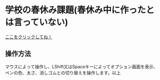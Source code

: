 <h1>学校の春休み課題(春休み中に作ったとは言っていない)</h1>
  <a href="https://kiji-haru.github.io/gakkounokadai/">ここをクリックしてね！</a>
  <h2>操作方法</h2>
マウスによって操作し、LShift又はSpaceキーによってオプション画面を表示、ペンの色、太さ、消しゴムとの切り替えを操作します。以上
